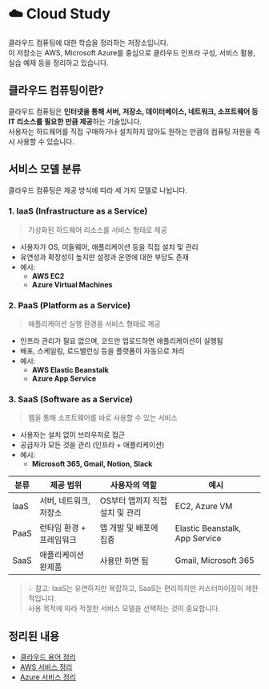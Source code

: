 # ☁️ Cloud Study

클라우드 컴퓨팅에 대한 학습을 정리하는 저장소입니다.  
이 저장소는 AWS, Microsoft Azure를 중심으로 클라우드 인프라 구성, 서비스 활용, 실습 예제 등을 정리하고 있습니다.

## 클라우드 컴퓨팅이란?

클라우드 컴퓨팅은 **인터넷을 통해 서버, 저장소, 데이터베이스, 네트워크, 소프트웨어 등 IT 리소스를 필요한 만큼 제공**하는 기술입니다.  
사용자는 하드웨어를 직접 구매하거나 설치하지 않아도 원하는 만큼의 컴퓨팅 자원을 즉시 사용할 수 있습니다.

## 서비스 모델 분류

클라우드 컴퓨팅은 제공 방식에 따라 세 가지 모델로 나뉩니다.

### 1. IaaS (Infrastructure as a Service)
> 가상화된 하드웨어 리소스를 서비스 형태로 제공

- 사용자가 OS, 미들웨어, 애플리케이션 등을 직접 설치 및 관리
- 유연성과 확장성이 높지만 설정과 운영에 대한 부담도 존재
- 예시:  
  - **AWS EC2**  
  - **Azure Virtual Machines**

### 2. PaaS (Platform as a Service)
> 애플리케이션 실행 환경을 서비스 형태로 제공

- 인프라 관리가 필요 없으며, 코드만 업로드하면 애플리케이션이 실행됨
- 배포, 스케일링, 로드밸런싱 등을 플랫폼이 자동으로 처리
- 예시:  
  - **AWS Elastic Beanstalk**  
  - **Azure App Service**

### 3. SaaS (Software as a Service)
> 웹을 통해 소프트웨어를 바로 사용할 수 있는 서비스

- 사용자는 설치 없이 브라우저로 접근
- 공급자가 모든 것을 관리 (인프라 + 애플리케이션)
- 예시:  
  - **Microsoft 365, Gmail, Notion, Slack**

| 분류  | 제공 범위 | 사용자의 역할 | 예시 |
|-------|-----------|----------------|------|
| IaaS  | 서버, 네트워크, 저장소 | OS부터 앱까지 직접 설치 및 관리 | EC2, Azure VM |
| PaaS  | 런타임 환경 + 프레임워크 | 앱 개발 및 배포에 집중 | Elastic Beanstalk, App Service |
| SaaS  | 애플리케이션 완제품 | 사용만 하면 됨 | Gmail, Microsoft 365 |

> 💡 참고: IaaS는 유연하지만 복잡하고, SaaS는 편리하지만 커스터마이징이 제한적입니다.  
> 사용 목적에 따라 적절한 서비스 모델을 선택하는 것이 중요합니다.

## 정리된 내용

- [클라우드 용어 정리](./glossary.md)
- [AWS 서비스 정리](./aws/README.md)
- [Azure 서비스 정리](./azure/README.md)
